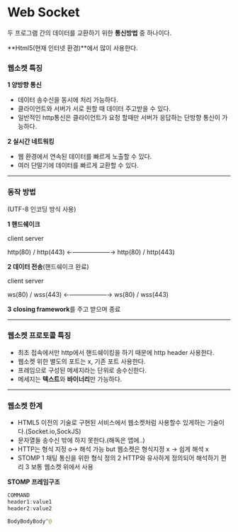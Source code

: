 # Web Socket

두 프로그램 간의 데이터를 교환하기 위한 **통신방법** 중 하나이다.

**Html5(현재 인터넷 환경)**에서 많이 사용한다.

### 웹소켓 특징

**1 양방향 통신**

- 데이터 송수신을 동시에 처리 가능하다.
- 클라이언트와 서버가 서로 원할 때 데이터 주고받을 수 있다.
- 일반적인 http통신은 클라이언트가 요청 할때만 서버가 응답하는 단방향 통신이 가능하다.

**2 실시간 네트워킹**

- 웹 환경에서 연속된 데이터를 빠르게 노출할 수 있다.
- 여러 단말기에 데이터를 빠르게 교환할 수 있다.

---

### 동작 방법

(UTF-8 인코딩 방식 사용)

**1 핸드쉐이크**

client server

http(80) / http(443) ←——————→ http(80) / http(443)

**2 데이터 전송**(핸드쉐이크 완료)

client server

ws(80) / wss(443) ←——————→ ws(80) / wss(443)

**3** **closing framework**를 주고 받으며 종료

---

### 웹소켓 프로토콜 특징

- 최초 접속에서만 http에서 핸드쉐이킹을 하기 때문에 http header 사용한다.
- 웹소켓 위한 별도의 포트는 x, 기존 포트 사용한다.
- 프레임으로 구성된 메세지라는 단위로 송수신한다.
- 메세지는 **텍스트**와 **바이너리**만 가능하다.

---

### 웹소켓 한계

- HTML5 이전의 기술로 구현된 서비스에서 웹소켓처럼 사용할수 있게하는 기술이다.(Socket.io,SockJS)
- 문자열들 송수신 밖에 하지 못한다.(해독은 앱에..)
- HTTP는 형식 지정 o→ 해석 가능 but 웹소켓은 형식지정 x → 쉽게 해석 x
- STOMP
  1 채팅 통신을 위한 형식 정의
  2 HTTP와 유사하게 정의되어 해석하기 편리
  3 보통 웹소켓 위에서 사용

**STOMP 프레임구조**

```java
COMMAND
header1:value1
header2:value2

BodyBodyBody^@
```
